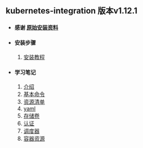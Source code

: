 ## kubernetes-integration 版本v1.12.1

+ #### 感谢 [原始安装资料](https://github.com/maguowei/kubernetes-for-china)
   
+ #### 安装步骤
   1. [安装教程](https://github.com/ylzyqt/kubernetes-integration/blob/master/install/install.md)
     
+ #### 学习笔记
   1. [介绍](https://github.com/ylzyqt/kubernetes-integration/blob/master/train/docs/docs.md)
   2. [基本命令](https://github.com/ylzyqt/kubernetes-integration/blob/master/train/docs/orders.md)
   3. [资源清单](https://github.com/ylzyqt/kubernetes-integration/blob/master/train/docs/resources.md)
   4. [yaml](https://github.com/ylzyqt/kubernetes-integration/blob/master/train/yaml/yaml.md)
   5. [存储卷](https://github.com/ylzyqt/kubernetes-integration/blob/master/train/storage/storage.md)
   6. [认证](https://github.com/ylzyqt/kubernetes-integration/blob/master/train/auth/auth.md)
   7. [调度器](https://github.com/ylzyqt/kubernetes-integration/blob/master/train/scheduler/scheduler.md)
   8. [容器资源](https://github.com/ylzyqt/kubernetes-integration/blob/master/train/resource/resource.md)